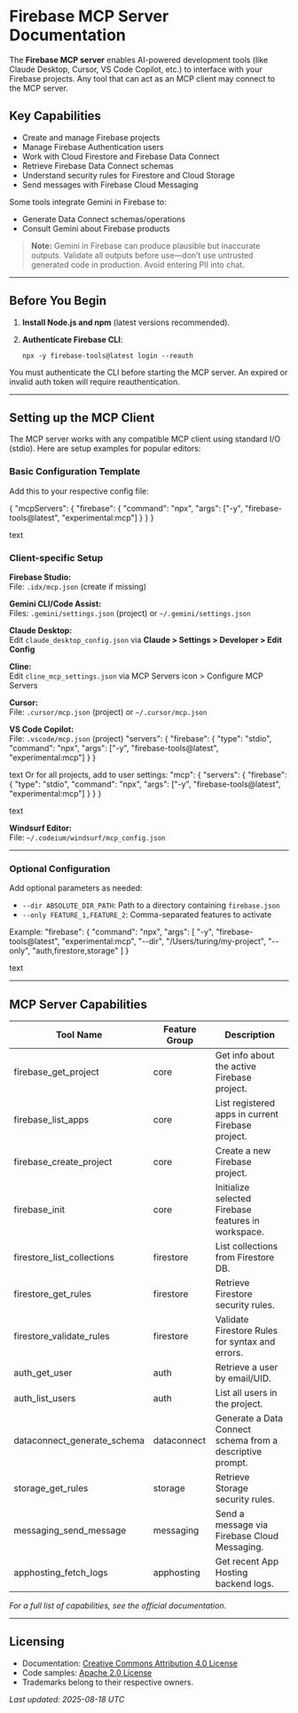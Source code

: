 
# Firebase MCP Server Documentation

The **Firebase MCP server** enables AI-powered development tools (like Claude Desktop, Cursor, VS Code Copilot, etc.) to interface with your Firebase projects. Any tool that can act as an MCP client may connect to the MCP server.

## Key Capabilities

- Create and manage Firebase projects
- Manage Firebase Authentication users
- Work with Cloud Firestore and Firebase Data Connect
- Retrieve Firebase Data Connect schemas
- Understand security rules for Firestore and Cloud Storage
- Send messages with Firebase Cloud Messaging

Some tools integrate Gemini in Firebase to:
- Generate Data Connect schemas/operations
- Consult Gemini about Firebase products

> **Note:** Gemini in Firebase can produce plausible but inaccurate outputs. Validate all outputs before use—don’t use untrusted generated code in production. Avoid entering PII into chat.

---

## Before You Begin

1. **Install Node.js and npm** (latest versions recommended).
2. **Authenticate Firebase CLI**:

    ```
    npx -y firebase-tools@latest login --reauth
    ```

You must authenticate the CLI before starting the MCP server. An expired or invalid auth token will require reauthentication.

---

## Setting up the MCP Client

The MCP server works with any compatible MCP client using standard I/O (stdio). Here are setup examples for popular editors:

### Basic Configuration Template

Add this to your respective config file:

{
"mcpServers": {
"firebase": {
"command": "npx",
"args": ["-y", "firebase-tools@latest", "experimental:mcp"]
}
}
}

text

### Client-specific Setup

**Firebase Studio:**  
File: `.idx/mcp.json` (create if missing)

**Gemini CLI/Code Assist:**  
Files: `.gemini/settings.json` (project) or `~/.gemini/settings.json`

**Claude Desktop:**  
Edit `claude_desktop_config.json` via **Claude > Settings > Developer > Edit Config**

**Cline:**  
Edit `cline_mcp_settings.json` via MCP Servers icon > Configure MCP Servers

**Cursor:**  
File: `.cursor/mcp.json` (project) or `~/.cursor/mcp.json`

**VS Code Copilot:**  
File: `.vscode/mcp.json` (project)
"servers": {
"firebase": {
"type": "stdio",
"command": "npx",
"args": ["-y", "firebase-tools@latest", "experimental:mcp"]
}
}

text
Or for all projects, add to user settings:
"mcp": {
"servers": {
"firebase": {
"type": "stdio",
"command": "npx",
"args": ["-y", "firebase-tools@latest", "experimental:mcp"]
}
}
}

text

**Windsurf Editor:**  
File: `~/.codeium/windsurf/mcp_config.json`

---

### Optional Configuration

Add optional parameters as needed:
- `--dir ABSOLUTE_DIR_PATH`: Path to a directory containing `firebase.json`
- `--only FEATURE_1,FEATURE_2`: Comma-separated features to activate

Example:
"firebase": {
"command": "npx",
"args": [
"-y", "firebase-tools@latest", "experimental:mcp",
"--dir", "/Users/turing/my-project",
"--only", "auth,firestore,storage"
]
}

text

---

## MCP Server Capabilities

| Tool Name                     | Feature Group | Description                                                      |
|-------------------------------|--------------|------------------------------------------------------------------|
| firebase_get_project          | core         | Get info about the active Firebase project.                      |
| firebase_list_apps            | core         | List registered apps in current Firebase project.                |
| firebase_create_project       | core         | Create a new Firebase project.                                   |
| firebase_init                 | core         | Initialize selected Firebase features in workspace.              |
| firestore_list_collections    | firestore    | List collections from Firestore DB.                              |
| firestore_get_rules           | firestore    | Retrieve Firestore security rules.                               |
| firestore_validate_rules      | firestore    | Validate Firestore Rules for syntax and errors.                  |
| auth_get_user                 | auth         | Retrieve a user by email/UID.                                    |
| auth_list_users               | auth         | List all users in the project.                                   |
| dataconnect_generate_schema   | dataconnect  | Generate a Data Connect schema from a descriptive prompt.        |
| storage_get_rules             | storage      | Retrieve Storage security rules.                                 |
| messaging_send_message        | messaging    | Send a message via Firebase Cloud Messaging.                     |
| apphosting_fetch_logs         | apphosting   | Get recent App Hosting backend logs.                             |

*For a full list of capabilities, see the official documentation.*

---

## Licensing

- Documentation: [Creative Commons Attribution 4.0 License](https://creativecommons.org/licenses/by/4.0/)
- Code samples: [Apache 2.0 License](https://www.apache.org/licenses/LICENSE-2.0/)
- Trademarks belong to their respective owners.

_Last updated: 2025-08-18 UTC_
